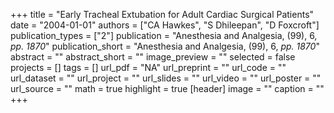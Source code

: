 +++
title = "Early Tracheal Extubation for Adult Cardiac Surgical Patients"
date = "2004-01-01"
authors = ["CA Hawkes", "S Dhileepan", "D Foxcroft"]
publication_types = ["2"]
publication = "Anesthesia and Analgesia, (99), 6, _pp. 1870_"
publication_short = "Anesthesia and Analgesia, (99), 6, _pp. 1870_"
abstract = ""
abstract_short = ""
image_preview = ""
selected = false
projects = []
tags = []
url_pdf = "NA"
url_preprint = ""
url_code = ""
url_dataset = ""
url_project = ""
url_slides = ""
url_video = ""
url_poster = ""
url_source = ""
math = true
highlight = true
[header]
image = ""
caption = ""
+++
